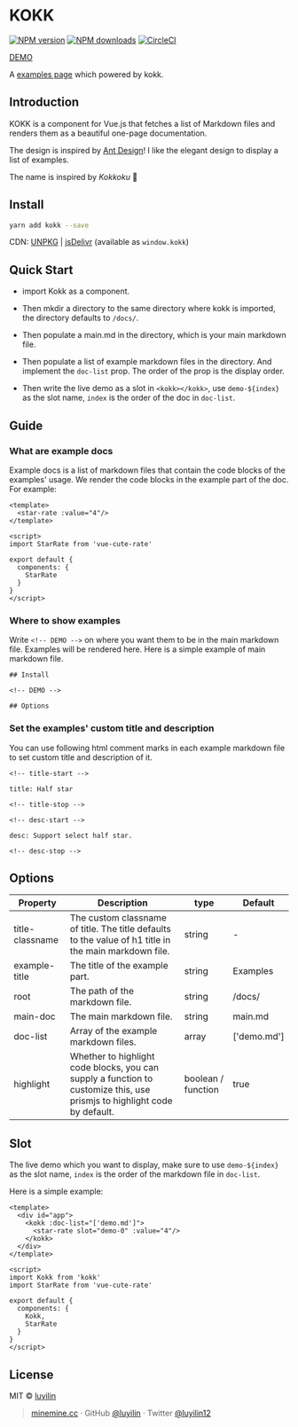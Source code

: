 # KOKK

[![NPM version](https://img.shields.io/npm/v/kokk.svg?style=flat)](https://npmjs.com/package/kokk) [![NPM downloads](https://img.shields.io/npm/dm/kokk.svg?style=flat)](https://npmjs.com/package/kokk) [![CircleCI](https://circleci.com/gh/luyilin/kokk/tree/master.svg?style=shield)](https://circleci.com/gh/luyilin/kokk/tree/master)

[DEMO](https://kokk.netlify.com/example/dist/)

A [examples page](https://vue-cute-rate.netlify.com/example/dist/) which powered by kokk.

## Introduction

KOKK is a component for Vue.js that fetches a list of Markdown files and renders them as a beautiful one-page documentation.

The design is inspired by [Ant Design](https://ant.design/components/rate/)! I like the elegant design to display a list of examples.

The name is inspired by *Kokkoku* 💃

## Install

```bash
yarn add kokk --save
```

CDN: [UNPKG](https://unpkg.com/kokk/) | [jsDelivr](https://cdn.jsdelivr.net/npm/kokk/) (available as `window.kokk`)

## Quick Start

* import Kokk as a component.

* Then mkdir a directory to the same directory where kokk is imported, the directory defaults to `/docs/`.

* Then populate a main.md in the directory, which is your main markdown file.

* Then populate a list of example markdown files in the directory. And implement the `doc-list` prop. The order of the prop is the display order.

* Then write the live demo as a slot in `<kokk></kokk>`, use `demo-${index}` as the slot name, `index` is the order of the doc in `doc-list`.

## Guide

### What are example docs

Example docs is a list of markdown files that contain the code blocks of the examples' usage. We render the code blocks in the example part of the doc. For example:

```vue
<template>
  <star-rate :value="4"/>
</template>

<script>
import StarRate from 'vue-cute-rate'

export default {
  components: {
    StarRate
  }
}
</script>
```

### Where to show examples

Write `<!-- DEMO -->` on where you want them to be in the main markdown file. Examples will be rendered here. Here is a simple example of main markdown file.

```
## Install

<!-- DEMO -->

## Options

```

### Set the examples' custom title and description

You can use following html comment marks in each example markdown file to set custom title and description of it.

```
<!-- title-start -->

title: Half star

<!-- title-stop -->

<!-- desc-start -->

desc: Support select half star.

<!-- desc-stop -->
```

<!-- DEMO -->

## Options

| Property | Description | type | Default |
| -------- | ----------- | ---- | ------- |
| title-classname | The custom classname of title. The title defaults to the value of h1 title in the main markdown file. | string | - |
| example-title | The title of the example part. | string | Examples |
| root | The path of the markdown file. | string | /docs/ |
| main-doc | The main markdown file. | string | main.md |
| doc-list | Array of the example markdown files. | array | ['demo.md'] |
| highlight | Whether to highlight code blocks, you can supply a function to customize this, use prismjs to highlight code by default. | boolean / function | true |

## Slot

The live demo which you want to display, make sure to use `demo-${index}` as the slot name, `index` is the order of the markdown file in `doc-list`.

Here is a simple example:

```vue
<template>
  <div id="app">
    <kokk :doc-list="['demo.md']">
      <star-rate slot="demo-0" :value="4"/>
    </kokk>
  </div>
</template>

<script>
import Kokk from 'kokk'
import StarRate from 'vue-cute-rate'

export default {
  components: {
    Kokk,
    StarRate
  }
}
</script>
```

## License

MIT &copy; [luyilin](https://github.com/luyilin)

> [minemine.cc](https://minemine.cc) · GitHub [@luyilin](https://github.com/luyilin) · Twitter [@luyilin12](https://twitter.com/luyilin12)
